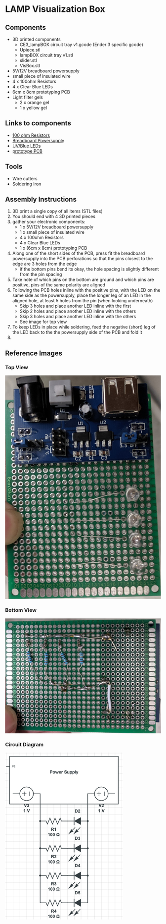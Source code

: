 # LAMP Visualization Box

## Components
* 3D printed components
    * CE3_lampBOX circuit tray v1.gcode (Ender 3 specific gcode)
    * Upiece.stl
    * lampBOX circuit tray v1.stl
    * slider.stl
    * VisBox.stl
* 5V/12V breadboard powersupply
* small piece of insulated wire
* 4 x 100ohm Resistors
* 4 x Clear Blue LEDs
* 6cm x 8cm prototyping PCB
* Light filter gels
    * 2 x orange gel
    * 1 x yellow gel
## Links to components
* [100 ohm Resistors](https://www.amazon.com/100-Ohm-Resistors-Watt-Pieces/dp/B07JJQY958/ref=sr_1_5?crid=3UTUWQAA1N2VT&keywords=100+ohm+resistor+1%2F4+watt&qid=1578514668&sprefix=100+ohm%2Caps%2C190&sr=8-5)
* [Breadboard Powersupply](https://www.amazon.com/HiLetgo-Supply-Module-Prototype-Breadboard/dp/B00HJ6AE72/ref=sxin_2_ac_d_rm?ac_md=0-0-YnJlYWRib2FyZCBwb3dlciBzdXBwbHk%3D-ac_d_rm&crid=3J5C8DEBMW3ML&cv_ct_cx=breadboard+power+supply&keywords=breadboard+power+supply&pd_rd_i=B00HJ6AE72&pd_rd_r=70b07c48-81e5-4840-aad6-6a416c62ceee&pd_rd_w=lLqGs&pd_rd_wg=Hg29M&pf_rd_p=e2f20af2-9651-42af-9a45-89425d5bae34&pf_rd_r=PQ1VN9FW095VK0XPPVM3&psc=1&qid=1578514849&sprefix=breadboard+power%2Caps%2C190)
* [UV/Blue LEDs](https://www.amazon.com/microtivity-IL041-Clear-Blue-Pack/dp/B004JO4JPA/ref=sr_1_1?keywords=Clear+blue+leds&qid=1578515012&s=electronics&sr=1-1)
* [prototype PCB](https://www.amazon.com/Lheng-Double-Sided-Prototyping-Universal-Electronic/dp/B07PCQYV4M/ref=sr_1_2?keywords=6+x+8+PCB&qid=1578515408&s=electronics&sr=1-2)
## Tools
* Wire cutters
* Soldering Iron

## Assembly Instructions
1. 3D print a single copy of all items (STL files)
2. You should end with 4 3D printed pieces
3. gather your electronic components:
    * 1 x 5V/12V breadboard powersupply
    * 1 x small piece of insulated wire
    * 4 x 100ohm Resistors
    * 4 x Clear Blue LEDs
    * 1 x (6cm x 8cm) prototyping PCB
4. Along one of the short sides of the PCB, press fit the breadboard powersupply into the PCB perforations so that the pins closest to the edge are 3 holes from the edge
    * if the bottom pins bend its okay, the hole spacing is slightly different from the pin spacing
5. Take note of which pins on the bottom are ground and which pins are positive, pins of the same polarity are aligned
6. Following the PCB holes inline with the positive pins, with the LED on the same side as the powersupply, place the longer leg of an LED in the aligned hole, at least 5 holes from the pin (when looking underneath)
    * Skip 3 holes and place another LED inline with the first
    * Skip 2 holes and place another LED inline with the others
    * Skip 3 holes and place another LED inline with the others
    * See image for top view
7. To keep LEDs in place while soldering, feed the negative (short) leg of the LED back to the the powersupply side of the PCB and fold it
8. 

## Reference Images
### Top View
![Top View](/VisBox/top.jpg)
### Bottom View
![Bottom View](/VisBox/bottom.jpg)
### Circuit Diagram
![Circuit](/VisBox/circuitDiagram.png)
